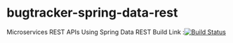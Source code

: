 # bugtracker-spring-data-rest
Microservices REST APIs Using Spring Data REST
Build Link :[![Build Status](https://travis-ci.org/ankurgoel92/bugtracker-spring-data-rest.svg?branch=master)](https://travis-ci.org/ankurgoel92/bugtracker-spring-data-rest)
